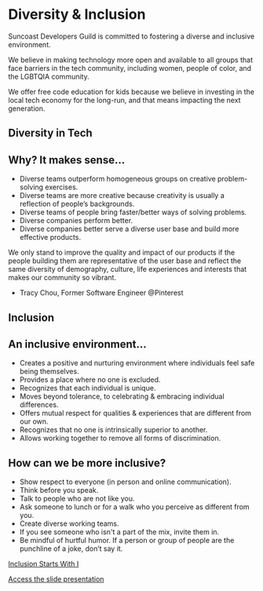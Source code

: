 # Diversity & Inclusion

Suncoast Developers Guild is committed to fostering a diverse and inclusive environment.

We believe in making technology more open and available to all groups that face barriers in the tech community, including women, people of color, and the LGBTQIA community.

We offer free code education for kids because we believe in investing in the local tech economy for the long-run, and that means impacting the next generation.

## Diversity in Tech

## Why? It makes sense…

- Diverse teams outperform homogeneous groups on creative problem-solving exercises.
- Diverse teams are more creative because creativity is usually a reflection of people’s backgrounds.
- Diverse teams of people bring faster/better ways of solving problems.
- Diverse companies perform better.
- Diverse companies better serve a diverse user base and build more effective products.

We only stand to improve the quality and impact of our products if the people building them are representative of the user base and reflect the same diversity of demography, culture, life experiences and interests that makes our community so vibrant.

- Tracy Chou, Former Software Engineer @Pinterest

## Inclusion

## An inclusive environment…

- Creates a positive and nurturing environment where individuals feel safe being themselves.
- Provides a place where no one is excluded.
- Recognizes that each individual is unique.
- Moves beyond tolerance, to celebrating & embracing individual differences.
- Offers mutual respect for qualities & experiences that are different from our own.
- Recognizes that no one is intrinsically superior to another.
- Allows working together to remove all forms of discrimination.

## How can we be more inclusive?

- Show respect to everyone (in person and online communication).
- Think before you speak.
- Talk to people who are not like you.
- Ask someone to lunch or for a walk who you perceive as different from you.
- Create diverse working teams.
- If you see someone who isn't a part of the mix, invite them in.
- Be mindful of hurtful humor. If a person or group of people are the punchline of a joke, don’t say it.

[Inclusion Starts With I](https://www.youtube.com/watch?v=2g88Ju6nkcg)

[Access the slide presentation](/handbook/career/assets/diversity-inclusion.pdf)
